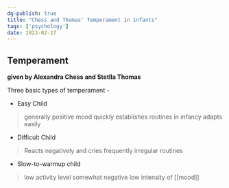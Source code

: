 ```yaml
---
dg-publish: true
title: "Chess and Thomas' Temperament in infants"
tags: ['psychology']
date: 2023-02-27
---
```


## Temperament

**given by Alexandra Chess and Stetlla Thomas**

Three basic types of temperament -
- Easy Child 
> generally positive mood 
> quickly establishes routines in infancy 
> adapts easily
- Difficult Child
> Reacts negatively and cries frequently 
> irregular routines  
- Slow-to-warmup child 
> low activity level
> somewhat negative 
> low intensity of [[mood]] 
